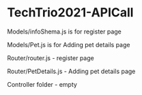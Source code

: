 # TechTrio2021-APICall
Models/infoShema.js is for register page

Models/Pet.js is for Adding pet details page

Router/router.js - register page

Router/PetDetails.js - Adding pet details page

Controller folder - empty
